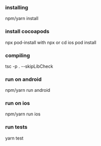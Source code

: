 ### installing

npm/yarn install

### install cocoapods

npx pod-install with npx
or
cd ios
pod install

### compiling

tsc -p . --skipLibCheck

### run on android

npm/yarn run android

### run on ios

npm/yarn run ios

### run tests

yarn test
